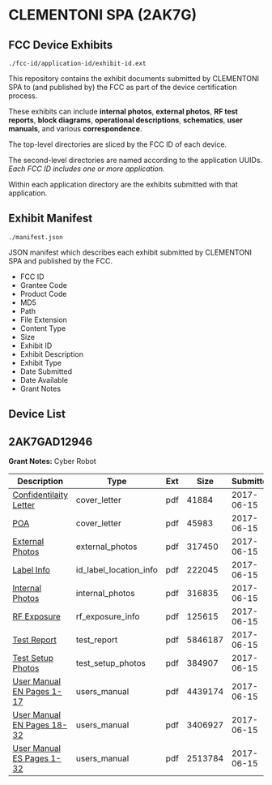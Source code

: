# CLEMENTONI SPA (2AK7G)
## FCC Device Exhibits

```
./fcc-id/application-id/exhibit-id.ext
```

This repository contains the exhibit documents submitted by CLEMENTONI SPA to (and published by) the FCC as part of the device certification process.

These exhibits can include **internal photos**, **external photos**, **RF test reports**, **block diagrams**, **operational descriptions**, **schematics**, **user manuals**, and various **correspondence**.

The top-level directories are sliced by the FCC ID of each device.

The second-level directories are named according to the application UUIDs. *Each FCC ID includes one or more application.*

Within each application directory are the exhibits submitted with that application. 

## Exhibit Manifest

```
./manifest.json
```

JSON manifest which describes each exhibit submitted by CLEMENTONI SPA and published by the FCC.

- FCC ID
- Grantee Code
- Product Code
- MD5
- Path
- File Extension
- Content Type
- Size
- Exhibit ID
- Exhibit Description
- Exhibit Type
- Date Submitted
- Date Available
- Grant Notes

## Device List
## 2AK7GAD12946
**Grant Notes:** Cyber Robot

| Description | Type | Ext | Size | Submitted | Available |
| ----------- | ---- | --- | ---- | --------- | --------- |
| [Confidentilaity Letter](2AK7GAD12946/3d4623473725873d4fd6eeff6add935a/3427773.pdf) | cover_letter | pdf | 41884 | 2017-06-15 | 2017-06-15 |
| [POA](2AK7GAD12946/3d4623473725873d4fd6eeff6add935a/3427777.pdf) | cover_letter | pdf | 45983 | 2017-06-15 | 2017-06-15 |
| [External Photos](2AK7GAD12946/3d4623473725873d4fd6eeff6add935a/3427774.pdf) | external_photos | pdf | 317450 | 2017-06-15 | 2017-06-15 |
| [Label Info](2AK7GAD12946/3d4623473725873d4fd6eeff6add935a/3427776.pdf) | id_label_location_info | pdf | 222045 | 2017-06-15 | 2017-06-15 |
| [Internal Photos](2AK7GAD12946/3d4623473725873d4fd6eeff6add935a/3427775.pdf) | internal_photos | pdf | 316835 | 2017-06-15 | 2017-06-15 |
| [RF Exposure](2AK7GAD12946/3d4623473725873d4fd6eeff6add935a/3427778.pdf) | rf_exposure_info | pdf | 125615 | 2017-06-15 | 2017-06-15 |
| [Test Report](2AK7GAD12946/3d4623473725873d4fd6eeff6add935a/3427779.pdf) | test_report | pdf | 5846187 | 2017-06-15 | 2017-06-15 |
| [Test Setup Photos](2AK7GAD12946/3d4623473725873d4fd6eeff6add935a/3427780.pdf) | test_setup_photos | pdf | 384907 | 2017-06-15 | 2017-06-15 |
| [User Manual EN Pages 1-17](2AK7GAD12946/3d4623473725873d4fd6eeff6add935a/3427781.pdf) | users_manual | pdf | 4439174 | 2017-06-15 | 2017-06-15 |
| [User Manual EN Pages 18-32](2AK7GAD12946/3d4623473725873d4fd6eeff6add935a/3427782.pdf) | users_manual | pdf | 3406927 | 2017-06-15 | 2017-06-15 |
| [User Manual ES Pages 1-32](2AK7GAD12946/3d4623473725873d4fd6eeff6add935a/3427783.pdf) | users_manual | pdf | 2513784 | 2017-06-15 | 2017-06-15 |
